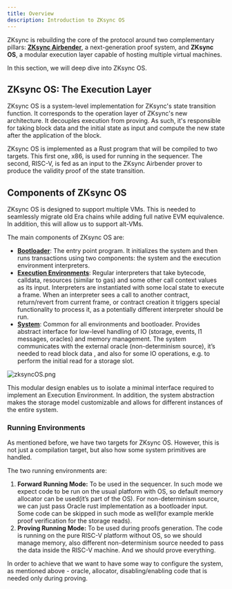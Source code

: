 ```yaml
---
title: Overview
description: Introduction to ZKsync OS
---
```


ZKsync is rebuilding the core of the protocol around two complementary
pillars: [**ZKsync Airbender**](/zksync-protocol/zksync-airbender/overview),
a next-generation proof system,
and **ZKsync OS**, a modular execution layer capable of hosting multiple virtual machines.

In this section, we will deep dive into ZKsync OS.

## ZKsync OS: The Execution Layer

ZKsync OS is a system-level implementation for ZKsync's state transition function. It corresponds to the operation layer of ZKsync's new
architecture. It decouples execution from proving. As such, it's responsible for taking block data and the initial state as input and compute the
new state after the application of the block.

ZKsync OS is implemented as a Rust program that will be compiled to two targets. This first one, x86, is used for running in the sequencer.
The second, RISC-V, is fed as an input to the ZKsync Airbender prover to produce the validity proof of the state transition.

## Components of ZKsync OS

ZKsync OS is designed to support multiple VMs. This is needed to seamlessly migrate old Era chains while adding full native EVM equivalence.
In addition, this will allow us to support alt-VMs.

The main components of ZKsync OS are:

- [**Bootloader**](/zksync-protocol/zksyncos/bootloader): The entry point program. It initializes the system and then
runs transactions using two components: the system and the execution environment interpreters.
- [**Execution Environments**](/zksync-protocol/zksyncos/execution-environment): Regular interpreters that take bytecode,
calldata, resources (similar to gas) and some other call context values
as its input. Interpreters are instantiated with some local state to execute a frame. When an interpreter sees a call to another contract,
return/revert from current frame, or contract creation it triggers special functionality to process it, as a potentially different
interpreter should be run.
- [**System**](/zksync-protocol/zksyncos/system): Common for all environments and bootloader. Provides abstract interface for
low-level handling of IO (storage, events,
l1 messages, oracles) and memory management. The system communicates with the external oracle (non-determinism source), it’s needed to read block data
, and also for some IO operations, e.g. to perform the initial read for a storage slot.

![zksyncOS.png](/images/zksyncos-airbender/zksyncOS.png)

This modular design enables us to isolate a minimal interface required to implement an Execution Environment. In addition, the system abstraction
makes the storage model customizable and allows for different instances of the entire system.

### Running Environments

As mentioned before, we have two targets for ZKsync OS. However, this is not just a compilation target, but also how some system primitives
are handled.

The two running environments are:

1. **Forward Running Mode:** To be used in the sequencer. In such mode we expect code to be run on the usual platform with OS,
so default memory allocator can be used(it’s part of the OS). For non-determinism source, we can just pass Oracle rust implementation as a
bootloader input. Some code can be skipped in such mode as well(for example merkle proof verification for the storage reads).
2. **Proving Running Mode:** To be used during proofs generation. The code is running on the pure RISC-V platform without OS, so we should manage
memory, also different non-determinism source needed to pass the data inside the RISC-V machine. And we should prove everything.

In order to achieve that we want to have some way to configure the system, as mentioned above - oracle, allocator, disabling/enabling code that
is needed only during proving.
